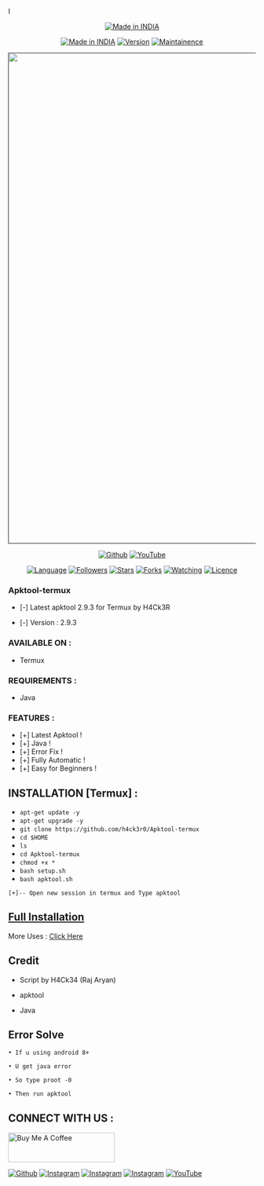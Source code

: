 I <p align="center">
<a href="https://h4ck3r0.github.io/"><img title="Made in INDIA" src="https://img.shields.io/badge/MADE%20IN-INDIA-SCRIPT?colorA=%23ff8100&colorB=%23017e40&colorC=%23ff0000&style=for-the-badge"></a>
</p>
<p align="center">
<a href="https://h4ck3r0.github.io/"><img title="Made in INDIA" src="https://img.shields.io/badge/Tool-Apktool-green.svg?style=flat-square"></a>
<a href="https://h4ck3r0.github.io/"><img title="Version" src="https://img.shields.io/badge/Version-1.0-green.svg?style=flat-square"></a>
<a href="https://h4ck3r0.github.io/"><img title="Maintainence" src="https://img.shields.io/badge/Maintained%3F-yes-green.svg?style=flat-square"></a>
</p>
<p align="center">
 <a href=""><img src="https://user-images.githubusercontent.com/46929618/150729143-6180cef9-6625-44b6-a27f-1da95c9af153.png" width="1000" hight="300"></a>
</p>
<p align="center">
<a href="https://github.com/h4ck3r0"><img title="Github" src="https://img.shields.io/badge/H4CK3R-RAJ-brightgreen?style=for-the-badge&logo=github"></a>
<a href="https://youtu.be/VDeLnDxVziw"><img title="YouTube" src="https://img.shields.io/badge/YouTube-H4CK3R-red?style=for-the-badge&logo=Youtube"></a>
</p>
<p align="center">
<a href="https://github.com/h4ck3r0"><img title="Language" src="https://img.shields.io/badge/Made%20with-Bash-1f425f.svg?v=103&style=flat-square"></a>
<a href="https://github.com/h4ck3r0"><img title="Followers" src="https://img.shields.io/github/followers/h4ck3r0?color=blue&style=flat-square"></a>
<a href="https://github.com/h4ck3r0"><img title="Stars" src="https://img.shields.io/github/stars/h4ck3r0/Apktool-termux?color=red&style=flat-square"></a>
<a href="https://github.com/h4ck3r0"><img title="Forks" src="https://img.shields.io/github/forks/h4ck3r0/Apktool-termux?color=red&style=flat-square"></a>
<a href="https://github.com/h4ck3r0"><img title="Watching" src="https://img.shields.io/github/watchers/h4ck3r0/Apktool-termux?label=Watchers&color=blue&style=flat-square"></a>
<a href="https://github.com/h4ck3r0"><img title="Licence" src="https://img.shields.io/badge/License-GNU-blue.svg?style=flat-square"></a>
</p>


### Apktool-termux


* [-] Latest apktool 2.9.3 for Termux by H4Ck3R

* [-] Version : 2.9.3


### AVAILABLE ON :

* Termux

### REQUIREMENTS :

* Java


### FEATURES :
* [+] Latest Apktool !
* [+] Java  !
* [+] Error Fix !
* [+] Fully Automatic !
* [+] Easy for Beginners !

## INSTALLATION [Termux] :

* `apt-get update -y`
* `apt-get upgrade -y`
* `git clone https://github.com/h4ck3r0/Apktool-termux`
* `cd $HOME`
* `ls`
* `cd Apktool-termux`
* `chmod +x *`
* `bash setup.sh`
* `bash apktool.sh`
```
[+]-- Open new session in termux and Type apktool
```

## [Full Installation](https://www.google.com/search?q=How%20to%20install%20apktool%20in%20termux%20site%3Ah4ck3r.me) 
More Uses : [Click Here](https://www.h4ck3r.me/the-power-of-apktool-apktool-usage/)
## Credit

* Script by H4Ck34 (Raj Aryan)
 
* apktool 
 
* Java
 
## Error Solve

```
• If u using android 8+

• U get java error

• So type proot -0

• Then run apktool
```
## CONNECT WITH US :
<a href="https://www.buymeacoffee.com/h4ck3r" target="_blank"><img src="https://cdn.buymeacoffee.com/buttons/v2/default-yellow.png" alt="Buy Me A Coffee" style="height: 60px !important;width: 217px !important;" ></a>

<a href="https://github.com/h4ck3r0"><img title="Github" src="https://img.shields.io/badge/H4Ck3R-Raj-brightgreen?style=for-the-badge&logo=github"></a>
[![Instagram](https://img.shields.io/badge/INSTAGRAM-FOLLOW-red?style=for-the-badge&logo=instagram)](https://www.instagram.com/h4ck3r0_official?igsh=NzN1NTNucWhjOXJp)
[![Instagram](https://img.shields.io/badge/WEBSITE-VISIT-yellow?style=for-the-badge&logo=blogger)](https://www.h4ck3r.me)
[![Instagram](https://img.shields.io/badge/TELEGRAM-CHANNEL-red?style=for-the-badge&logo=telegram)](https://t.me/h4ck3r_group)
<a href="https://rebrand.ly/7elzgww"><img title="YouTube" src="https://img.shields.io/badge/YouTube-H4Ck3R-red?style=for-the-badge&logo=Youtube"></a>
